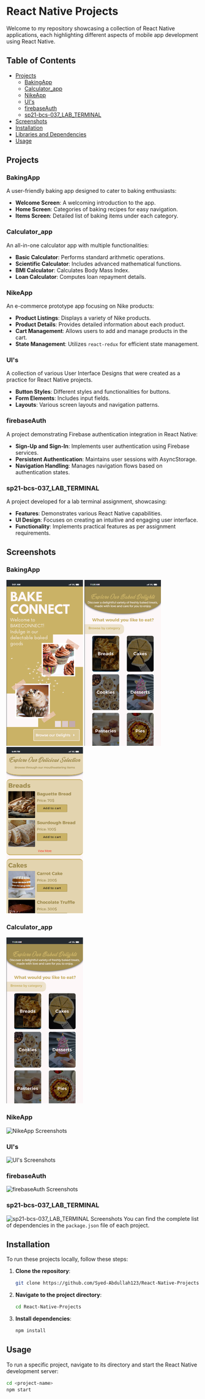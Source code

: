 # React Native Projects

Welcome to my repository showcasing a collection of React Native applications, each highlighting different aspects of mobile app development using React Native.

## Table of Contents

- [Projects](#projects)
  - [BakingApp](#bakingapp)
  - [Calculator_app](#calculator_app)
  - [NikeApp](#nikeapp)
  - [UI's](#uis)
  - [firebaseAuth](#firebaseauth)
  - [sp21-bcs-037_LAB_TERMINAL](#sp21-bcs-037_lab_terminal)
- [Screenshots](#screenshots)
- [Installation](#installation)
- [Libraries and Dependencies](#libraries-and-dependencies)
- [Usage](#usage)

## Projects

### BakingApp

A user-friendly baking app designed to cater to baking enthusiasts:

- **Welcome Screen**: A welcoming introduction to the app.
- **Home Screen**: Categories of baking recipes for easy navigation.
- **Items Screen**: Detailed list of baking items under each category.

### Calculator_app

An all-in-one calculator app with multiple functionalities:

- **Basic Calculator**: Performs standard arithmetic operations.
- **Scientific Calculator**: Includes advanced mathematical functions.
- **BMI Calculator**: Calculates Body Mass Index.
- **Loan Calculator**: Computes loan repayment details.

### NikeApp

An e-commerce prototype app focusing on Nike products:

- **Product Listings**: Displays a variety of Nike products.
- **Product Details**: Provides detailed information about each product.
- **Cart Management**: Allows users to add and manage products in the cart.
- **State Management**: Utilizes `react-redux` for efficient state management.

### UI's

A collection of various User Interface Designs that were created as a practice for React Native projects.

- **Button Styles**: Different styles and functionalities for buttons.
- **Form Elements**: Includes input fields.
- **Layouts**: Various screen layouts and navigation patterns.

### firebaseAuth

A project demonstrating Firebase authentication integration in React Native:

- **Sign-Up and Sign-In**: Implements user authentication using Firebase services.
- **Persistent Authentication**: Maintains user sessions with AsyncStorage.
- **Navigation Handling**: Manages navigation flows based on authentication states.

### sp21-bcs-037_LAB_TERMINAL

A project developed for a lab terminal assignment, showcasing:

- **Features**: Demonstrates various React Native capabilities.
- **UI Design**: Focuses on creating an intuitive and engaging user interface.
- **Functionality**: Implements practical features as per assignment requirements.

## Screenshots

### BakingApp
<div style="flex-direction: row, gap: 10: background-color: yellow">
  <img src="UI's/Baking1.png" width="200" />
  <img src="UI's/Baking2.png" width="200" />
  <img src="UI's/Baking3.png" width="200" />
</div>

### Calculator_app

<img src="UI's/Baking2.png" width="200" />

### NikeApp

![NikeApp Screenshots](screenshots/nikeapp-screenshots.png)

### UI's

![UI's Screenshots](screenshots/ui-screenshots.png)

### firebaseAuth

![firebaseAuth Screenshots](screenshots/firebaseauth-screenshots.png)

### sp21-bcs-037_LAB_TERMINAL

![sp21-bcs-037_LAB_TERMINAL Screenshots](screenshots/labterminal-screenshots.png)
You can find the complete list of dependencies in the `package.json` file of each project.

## Installation

To run these projects locally, follow these steps:

1. **Clone the repository**:
    ```sh
    git clone https://github.com/Syed-Abdullah123/React-Native-Projects.git
    ```
2. **Navigate to the project directory**:
    ```sh
    cd React-Native-Projects
    ```
3. **Install dependencies**:
    ```sh
    npm install
    ```

## Usage

To run a specific project, navigate to its directory and start the React Native development server:

```sh
cd <project-name>
npm start
